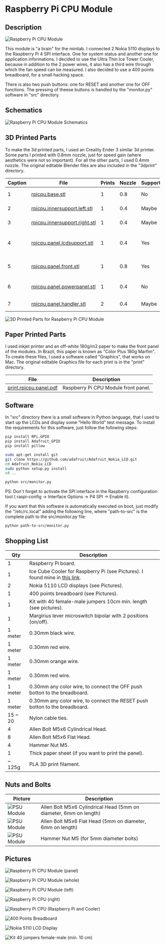# Raspberry Pi CPU Module

## Description

![Raspberry Pi CPU Module](images/panels/module-rpicpu.jpg)

This module is "a brain" for the minilab. I connected 2 Nokia 5110 displays to the Raspberry Pi 4 SPI interface. One for system status and another one for application informations. I decided to use the Ultra Thin Ice Tower Cooler, because in addition to the 2 power wires, it also has a third wire through which the fan speed can be measured. I also decided to use a 400 points breadboard, for a small hacking space.

There is also two push buttons: one for RESET and another one for OFF functions. The pressing of theese buttons is handled by the "monitor.py" software in "src" directory.  

## Schematics

![Raspberry Pi CPU Module Schematics](images/schematics/module-rpicpu.jpg)

## 3D Printed Parts

To make the 3d printed parts, I used an Creality Ender 3 similar 3d printer. Some parts I printed with 0.8mm nozzle, just for speed gain (where aesthetics were not so important). For all the other parts, I used 0.4mm nozzle. The original editable Blender files are also included in the "3dprint" directory.

Caption|File|Prints|Nozzle|Supports|Description|
|---|---|---|---|---|---|
| 1|[rpicpu.base.stl](./3dprint/rpicpu/rpicpu.base.stl)|1|0.8|No|Module base.|
| 2|[rpicpu.innersupport.left.stl](./3dprint/rpicpu/rpicpu.innersupport.left.stl)|1|0.4|Maybe|Left inner support.|
| 3|[rpicpu.innersupport.right.stl](./3dprint/rpicpu/rpicpu.innersupport.right.stl)|1|0.4|Maybe|Right inner support.|
| 4|[rpicpu.panel.lcdsupport.stl](./3dprint/rpicpu/rpicpu.panel.lcdsupport.stl) |1|0.4|Yes|Inner support for LCD modules.|
| 5|[rpicpu.panel.front.stl](./3dprint/rpicpu/rpicpu.panel.front.stl) |1|0.8|Yes|Front panel for the module.|
| 6|[rpicpu.panel.powerpanel.stl](./3dprint/rpicpu/rpicpu.panel.powerpanel.stl)|1|0.4|No|Module switch protector.|
| 7|[rpicpu.panel.handler.stl](./3dprint/rpicpu/rpicpu.panel.handler.stl)|2|0.4|Maybe|Module handlers.|

![3D Printed Parts for Raspberry Pi CPU Module](images/3dprint/module-rpicpu.jpg)

## Paper Printed Parts

I used inkjet printer and an off-white 180g/m2 paper to make the front panel of the modules. In Brazil, this paper is known as "Color Plus 180g Marfim". To create these files, I used a software called "Graphics", that works on Mac. The original editable Graphics file for each print is in the "print" directory.

|File|Description|
|---|---|
|[print.rpicpu.panel.pdf](./print/print.rpicpu.panel.pdf)|Raspberry Pi CPU Module front panel.|

## Software

In "src" directory there is a small software in Python language, that I used to start up the LCDs and display some "Hello World" test message. To install the requirements for this software, just follow the following steps:

```bash
pip install RPi.GPIO
pip install Adafruit_GPIO
pip install pillow

sudo apt-get install git
git clone https://github.com/adafruit/Adafruit_Nokia_LCD.git
cd Adafruit_Nokia_LCD
sudo python setup.py install
cd ..

python src/monitor.py
```
PS: Don´t forget to activate the SPI interface in the Raspberry configuration tool ( raspi-config -> Interface Options -> P4 SPI -> Enable it).

If you want that this software is automatically executed on boot, just modify the "/etc/rc.local" adding the following line, where "path-to-src" is the complete path to the src/monitor.py file:

```bash
python path-to-src/monitor.py
```

## Shopping List

Qty|Description|
|---|---|
| 1 | Raspberry Pi board.|
| 1 | Ice Cube Cooler for Raspberry Pi (see Pictures). I found mine in [this link](https://pt.aliexpress.com/item/1005004647625855.html).|
| 2 | Nokia 5110 LCD displays (see Pictures).|
| 1 | 400 points breadboard (see Pictures).|
| 1 | Kit with 40 female-male jumpers 10cm min. length (see pictures).|
| 1 |Margirius lever microswitch bipolar with 2 positions (on/off).|
| 1 meter|0.30mm black wire.|
| 1 meter|0.30mm red wire.|
| 1 meter|0.30mm orange wire.|
| 1 meter|0.30mm red wire.|
| 1 meter|0.30mm any color wire, to connect the OFF push botton to the breadboard.|
| 1 meter|0.30mm any color wire, to connect the RESET push botton to the breadboard.|
| 15 ~ 20|Nylon cable ties.|
| 4 |Allen Bolt M5x6 Cylindrical Head.|
| 8 |Allen Bolt M5x6 Flat Head.|
| 4 |Hammer Nut M5.|
| 1 |Thick paper sheet (if you want to print the panel).|
| ~ 125g | PLA 3D print filament.|



## Nuts and Bolts

Picture|Description|
|---|---|
|![PSU Module](images/nutsandbolts/nutsandbolts-01.jpg)|Allen Bolt M5x6 Cylindrical Head (5mm on diameter, 6mm on length)|
|![PSU Module](images/nutsandbolts/nutsandbolts-02.jpg)|Allen Bolt M5x6 Flat Head (5mm on diameter, 6mm on length)|
|![PSU Module](images/nutsandbolts/nutsandbolts-03.jpg)|Hammer Nut M5 (for 5mm diameter bolts)|

## Pictures

![Raspberry Pi CPU Module (panel)](images/pictures/module-rpicpu-001.jpg)

![Raspberry Pi CPU Module (whole)](images/pictures/module-rpicpu-002.jpg)

![Raspberry Pi CPU Module (left)](images/pictures/module-rpicpu-003.jpg)

![Raspberry Pi CPU (right)](images/pictures/module-rpicpu-004.jpg)

![Raspberry Pi CPU (Raspberry Pi and Cooler)](images/pictures/module-rpicpu-005.jpg)

![400 Points Breadboard](images/pictures/module-rpicpu-006.jpg)

![Nokia 5110 LCD Display](images/pictures/module-rpicpu-007.jpg)

![Kit 40 jumpers female-male (min. 10 cm)](images/pictures/module-rpicpu-008.jpg)
